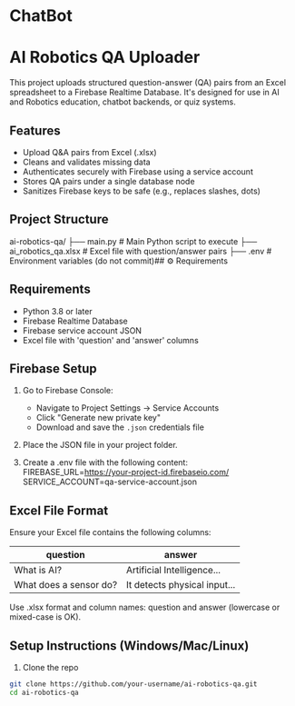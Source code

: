# ChatBot
# AI Robotics QA Uploader

This project uploads structured question-answer (QA) pairs from an Excel spreadsheet to a Firebase Realtime Database. It's designed for use in AI and Robotics education, chatbot backends, or quiz systems.

## Features

- Upload Q&A pairs from Excel (.xlsx)
- Cleans and validates missing data
- Authenticates securely with Firebase using a service account
- Stores QA pairs under a single database node
- Sanitizes Firebase keys to be safe (e.g., replaces slashes, dots)

## Project Structure

ai-robotics-qa/
├── main.py # Main Python script to execute
├── ai_robotics_qa.xlsx # Excel file with question/answer pairs
├── .env # Environment variables (do not commit)## ⚙️ Requirements

## Requirements
- Python 3.8 or later
- Firebase Realtime Database
- Firebase service account JSON
- Excel file with 'question' and 'answer' columns

## Firebase Setup
1. Go to Firebase Console:
   - Navigate to Project Settings → Service Accounts
   - Click "Generate new private key"
   - Download and save the `.json` credentials file

2. Place the JSON file in your project folder.

3. Create a .env file with the following content:
FIREBASE_URL=https://your-project-id.firebaseio.com/
SERVICE_ACCOUNT=qa-service-account.json

## Excel File Format

Ensure your Excel file contains the following columns:

| question                       | answer                          |
|--------------------------------|----------------------------------|
| What is AI?                    | Artificial Intelligence...       |
| What does a sensor do?         | It detects physical input...     |

Use .xlsx format and column names: question and answer (lowercase or mixed-case is OK).

## Setup Instructions (Windows/Mac/Linux)

1. Clone the repo

```bash
git clone https://github.com/your-username/ai-robotics-qa.git
cd ai-robotics-qa

